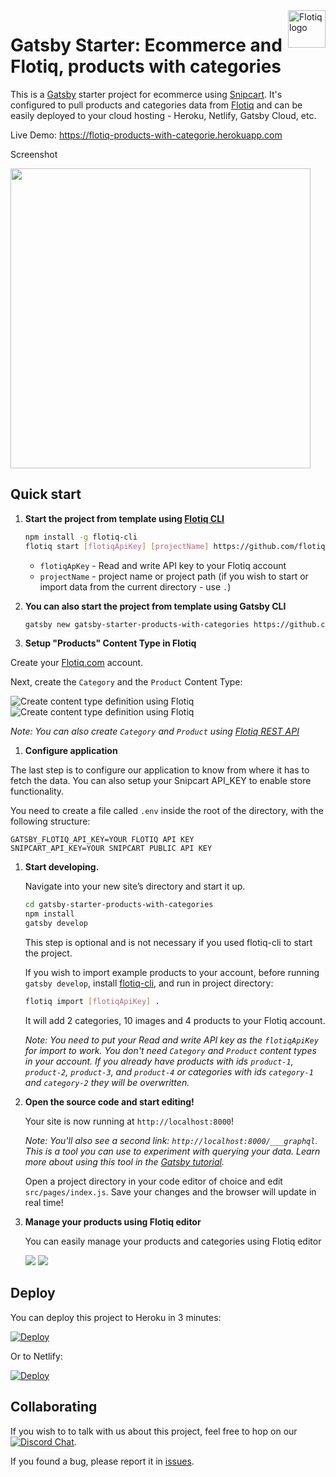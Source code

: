 <a href="https://flotiq.com/">
    <img src="https://editor.flotiq.com/fonts/fq-logo.svg" alt="Flotiq logo" title="Flotiq" align="right" height="60" />
</a>  
  
Gatsby Starter: Ecommerce and Flotiq, products with categories
========================


This is a [Gatsby](https://gatsbyjs.org) starter project for ecommerce using [Snipcart](https://snipcart.com). It's configured to pull products and categories data from [Flotiq](https://flotiq.com) and can be easily deployed to your cloud hosting - Heroku, Netlify, Gatsby Cloud, etc.

Live Demo: https://flotiq-products-with-categorie.herokuapp.com

Screenshot

<img src="https://github.com/flotiq/gatsby-starter-products-with-categories/blob/master/docs/flotiq-starter-products-with-categories.png" width=480 />

## Quick start

1. **Start the project from template using [Flotiq CLI]((https://github.com/flotiq/flotiq-cli))**

    ```bash
   npm install -g flotiq-cli
   flotiq start [flotiqApiKey] [projectName] https://github.com/flotiq/gatsby-starter-products-with-categories.git
    ```
   * `flotiqApKey` - Read and write API key to your Flotiq account      
   * `projectName` - project name or project path (if you wish to start or import data from the current directory - use `.`)

1. **You can also start the project from template using Gatsby CLI**
    
    ```bash
    gatsby new gatsby-starter-products-with-categories https://github.com/flotiq/gatsby-starter-products-with-categories.git
    ```

1.  **Setup "Products" Content Type in Flotiq**

   Create your [Flotiq.com](https://editor.flotiq.com/register.html) account. 
   
   Next, create the `Category` and the `Product` Content Type:
   
   ![Create content type definition using Flotiq](docs/create-definition1.png)
   ![Create content type definition using Flotiq](docs/create-definition2.png)
   
   _Note: You can also create `Category` and `Product` using [Flotiq REST API](https://flotiq.com/docs/API/)_            
   
  
1.  **Configure application**

   The last step is to configure our application to know from where it has to fetch the data.
   You can also setup your Snipcart API_KEY to enable store functionality. 
   
   You need to create a file called `.env` inside the root of the directory, with the following structure:

   ```
   GATSBY_FLOTIQ_API_KEY=YOUR FLOTIQ API KEY
   SNIPCART_API_KEY=YOUR SNIPCART PUBLIC API KEY
   ```

1.  **Start developing.**

    Navigate into your new site’s directory and start it up.
    
    ```sh
    cd gatsby-starter-products-with-categories
    npm install
    gatsby develop
    ```
    
    This step is optional and is not necessary if you used flotiq-cli to start the project.
      
    If you wish to import example products to your account, before running `gatsby develop`, install [flotiq-cli](https://github.com/flotiq/flotiq-cli), and run in project directory:
      
    ```sh
    flotiq import [flotiqApiKey] .
    ```
    
    It will add 2 categories, 10 images and 4 products to your Flotiq account.
    
    _Note: You need to put your Read and write API key as the `flotiqApiKey` for import to work. You don't need `Category` and `Product` content types in your account. If you already have products with ids `product-1`, `product-2`, `product-3`, and `product-4` or categories with ids `category-1` and `category-2` they will be overwritten._

1.  **Open the source code and start editing!**

    Your site is now running at `http://localhost:8000`!
    
    _Note: You'll also see a second link: _`http://localhost:8000/___graphql`_. This is a tool you can use to experiment with querying your data. Learn more about using this tool in the [Gatsby tutorial](https://www.gatsbyjs.org/tutorial/part-five/#introducing-graphiql)._
    
    Open a project directory in your code editor of choice and edit `src/pages/index.js`. Save your changes and the browser will update in real time!

1. **Manage your products using Flotiq editor**

    You can easily manage your products and categories using Flotiq editor
    
    ![](docs/manage-products.png)
    ![](docs/manage-categories.png)
 

## Deploy

  You can deploy this project to Heroku in 3 minutes:

  [![Deploy](https://www.herokucdn.com/deploy/button.svg)](https://heroku.com/deploy?template=https://github.com/flotiq/gatsby-starter-products-with-categories)

  Or to Netlify:

  [![Deploy](https://www.netlify.com/img/deploy/button.svg)](https://app.netlify.com/start/deploy?repository=https://github.com/flotiq/gatsby-starter-products-with-categories)


## Collaborating

   If you wish to to talk with us about this project, feel free to hop on our [![Discord Chat](https://img.shields.io/discord/682699728454025410.svg)](https://discord.gg/FwXcHnX).
   
   If you found a bug, please report it in [issues](https://github.com/flotiq/gatsby-starter-products-with-categories/issues).
